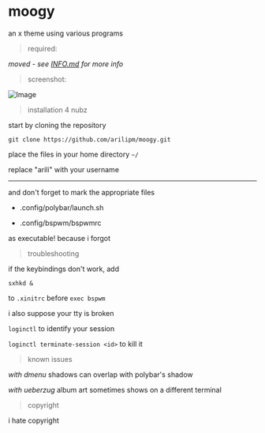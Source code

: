 # moogy
an x theme using various programs

> required:

*moved - see [INFO.md](https://github.com/setasorcer/moogy/blob/main/INFO.md) for more info*

> screenshot:

![Image](https://files.catbox.moe/nzyi2s.png)

> installation 4 nubz

start by cloning the repository

`git clone https://github.com/arilipm/moogy.git`

place the files in your home directory `~/`

replace "arili" with your username

--- 

and don't forget to mark the appropriate files

* .config/polybar/launch.sh

* .config/bspwm/bspwmrc

as executable! because i forgot

> troubleshooting

if the keybindings don't work, add

`sxhkd &`

to `.xinitrc` before `exec bspwm`

i also suppose your tty is broken

`loginctl` to identify your session

`loginctl terminate-session <id>` to kill it

> known issues

*with dmenu* shadows can overlap with polybar's shadow

*with ueberzug* album art sometimes shows on a different terminal

> copyright

i hate copyright

